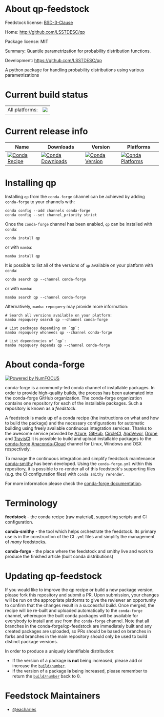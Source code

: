 About qp-feedstock
==================

Feedstock license: [BSD-3-Clause](https://github.com/conda-forge/qp-feedstock/blob/main/LICENSE.txt)

Home: http://github.com/LSSTDESC/qp

Package license: MIT

Summary: Quantile parametrization for probability distribution functions.

Development: https://github.com/LSSTDESC/qp

A python package for handling probability distributions using various parametrizations


Current build status
====================


<table><tr><td>All platforms:</td>
    <td>
      <a href="https://dev.azure.com/conda-forge/feedstock-builds/_build/latest?definitionId=13818&branchName=main">
        <img src="https://dev.azure.com/conda-forge/feedstock-builds/_apis/build/status/qp-feedstock?branchName=main">
      </a>
    </td>
  </tr>
</table>

Current release info
====================

| Name | Downloads | Version | Platforms |
| --- | --- | --- | --- |
| [![Conda Recipe](https://img.shields.io/badge/recipe-qp-green.svg)](https://anaconda.org/conda-forge/qp) | [![Conda Downloads](https://img.shields.io/conda/dn/conda-forge/qp.svg)](https://anaconda.org/conda-forge/qp) | [![Conda Version](https://img.shields.io/conda/vn/conda-forge/qp.svg)](https://anaconda.org/conda-forge/qp) | [![Conda Platforms](https://img.shields.io/conda/pn/conda-forge/qp.svg)](https://anaconda.org/conda-forge/qp) |

Installing qp
=============

Installing `qp` from the `conda-forge` channel can be achieved by adding `conda-forge` to your channels with:

```
conda config --add channels conda-forge
conda config --set channel_priority strict
```

Once the `conda-forge` channel has been enabled, `qp` can be installed with `conda`:

```
conda install qp
```

or with `mamba`:

```
mamba install qp
```

It is possible to list all of the versions of `qp` available on your platform with `conda`:

```
conda search qp --channel conda-forge
```

or with `mamba`:

```
mamba search qp --channel conda-forge
```

Alternatively, `mamba repoquery` may provide more information:

```
# Search all versions available on your platform:
mamba repoquery search qp --channel conda-forge

# List packages depending on `qp`:
mamba repoquery whoneeds qp --channel conda-forge

# List dependencies of `qp`:
mamba repoquery depends qp --channel conda-forge
```


About conda-forge
=================

[![Powered by
NumFOCUS](https://img.shields.io/badge/powered%20by-NumFOCUS-orange.svg?style=flat&colorA=E1523D&colorB=007D8A)](https://numfocus.org)

conda-forge is a community-led conda channel of installable packages.
In order to provide high-quality builds, the process has been automated into the
conda-forge GitHub organization. The conda-forge organization contains one repository
for each of the installable packages. Such a repository is known as a *feedstock*.

A feedstock is made up of a conda recipe (the instructions on what and how to build
the package) and the necessary configurations for automatic building using freely
available continuous integration services. Thanks to the awesome service provided by
[Azure](https://azure.microsoft.com/en-us/services/devops/), [GitHub](https://github.com/),
[CircleCI](https://circleci.com/), [AppVeyor](https://www.appveyor.com/),
[Drone](https://cloud.drone.io/welcome), and [TravisCI](https://travis-ci.com/)
it is possible to build and upload installable packages to the
[conda-forge](https://anaconda.org/conda-forge) [Anaconda-Cloud](https://anaconda.org/)
channel for Linux, Windows and OSX respectively.

To manage the continuous integration and simplify feedstock maintenance
[conda-smithy](https://github.com/conda-forge/conda-smithy) has been developed.
Using the ``conda-forge.yml`` within this repository, it is possible to re-render all of
this feedstock's supporting files (e.g. the CI configuration files) with ``conda smithy rerender``.

For more information please check the [conda-forge documentation](https://conda-forge.org/docs/).

Terminology
===========

**feedstock** - the conda recipe (raw material), supporting scripts and CI configuration.

**conda-smithy** - the tool which helps orchestrate the feedstock.
                   Its primary use is in the construction of the CI ``.yml`` files
                   and simplify the management of *many* feedstocks.

**conda-forge** - the place where the feedstock and smithy live and work to
                  produce the finished article (built conda distributions)


Updating qp-feedstock
=====================

If you would like to improve the qp recipe or build a new
package version, please fork this repository and submit a PR. Upon submission,
your changes will be run on the appropriate platforms to give the reviewer an
opportunity to confirm that the changes result in a successful build. Once
merged, the recipe will be re-built and uploaded automatically to the
`conda-forge` channel, whereupon the built conda packages will be available for
everybody to install and use from the `conda-forge` channel.
Note that all branches in the conda-forge/qp-feedstock are
immediately built and any created packages are uploaded, so PRs should be based
on branches in forks and branches in the main repository should only be used to
build distinct package versions.

In order to produce a uniquely identifiable distribution:
 * If the version of a package **is not** being increased, please add or increase
   the [``build/number``](https://docs.conda.io/projects/conda-build/en/latest/resources/define-metadata.html#build-number-and-string).
 * If the version of a package **is** being increased, please remember to return
   the [``build/number``](https://docs.conda.io/projects/conda-build/en/latest/resources/define-metadata.html#build-number-and-string)
   back to 0.

Feedstock Maintainers
=====================

* [@eacharles](https://github.com/eacharles/)

